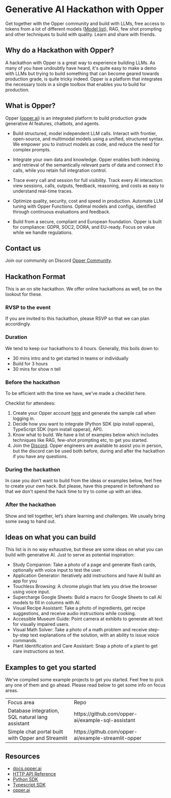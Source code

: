 # Generative AI Hackathon with Opper

Get together with the Opper community and build with LLMs, free access to tokens from a lot of different models ([Model list](https://docs.opper.ai/functions/models)), RAG, few shot prompting and other techniques to build with quality. Learn and share with friends.

## Why do a Hackathon with Opper?
A hackathon with Opper is a great way to experience building LLMs. As many of you have undoubtly have heard, it's quite easy to make a demo with LLMs but trying to build something that can become geared towards production grade, is quite tricky indeed. Opper is a platform that integrates the necessary tools in a single toolbox that enables you to build for production.

## What is Opper?
Opper ([opper.ai](https://opper.ai)) is an integrated platform to build production grade generative AI features, chatbots, and agents. 

- Build structured, model independent LLM calls. Interact with frontier, open-source, and multimodal models using a unified, structured syntax. We empower you to instruct models as code, and reduce the need for complex prompts. 

- Integrate your own data and knowledge. Opper enables both indexing and retrieval of the semantically relevant parts of data and connect it to calls, while you retain full integration control.

- Trace every call and session for full visibility. Track every AI interaction: view sessions, calls, outputs, feedback, reasoning, and costs as easy to understand real-time traces.

- Optimize quality, security, cost and speed in production. Automate LLM tuning with Opper Functions. Optimal models and configs, identified through continuous evaluations and feedback.

- Build from a secure, compliant and European foundation. Opper is built for compliance: GDPR, SOC2, DORA, and EU-ready. Focus on value while we handle regulations.

## Contact us
Join our community on Discord [Opper Community](https://discord.gg/N3RjGG7PBb).

## Hackathon Format
This is an on site hackathon. We offer online hackathons as well, be on the lookout for these.

### RVSP to the event
If you are invited to this hackathon, please RSVP so that we can plan accordingly.

### Duration
We tend to keep our hackathons to 4 hours. Generally, this boils down to:
- 30 mins intro and to get started in teams or individually
- Build for 3 hours
- 30 mins for show n tell

### Before the hackathon
To be efficient with the time we have, we've made a checklist here.

Checklist for attendees:
1. Create your Opper account [here](https://platform.opper.ai/auth/signin) and generate the sample call when logging in.
2. Decide how you want to integrate (Python SDK (pip install opperai), TypeScript SDK (npm install opperai), API).
3. Know what to build. We have a list of examples below which includes techniques like RAG, few-shot prompting etc, to get you started.
4. Join the [Discord](https://discord.gg/N3RjGG7PBb). Opper engineers are available to assist you in person, but the discord can be used both before, during and after the hackathon if you have any questions.

### During the hackathon
In case you don’t want to build from the ideas or examples below, feel free to create your own hack. But please, have this prepared in beforehand so that we don't spend the hack time to try to come up with an idea.

### After the hackathon
Show and tell together, let’s share learning and challenges. We usually bring some swag to hand out.

## Ideas on what you can build
This list is in no way exhaustive, but these are some ideas on what you can build with generative AI. Just to serve as potential inspiration:

- Study Companion: Take a photo of a page and generate flash cards, optionally with voice input to test the user.
- Application Generator: Iteratively add instructions and have AI build an app for you
- Touchless Browsing: A chrome plugin that lets you drive the browser using voice input.
- Supercharge Google Sheets: Build a macro for Google Sheets to call AI models to fill in columns with AI.
- Visual Recipe Assistant: Take a photo of ingredients, get recipe suggestions, and receive audio instructions while cooking.
- Accessible Museum Guide: Point camera at exhibits to generate alt text for visually impaired users.
- Visual Math Solver: Take a photo of a math problem and receive step-by-step text explanations of the solution, with an ability to issue voice commands.
- Plant Identification and Care Assistant: Snap a photo of a plant to get care instructions as text.

## Examples to get you started
We’ve compiled some example projects to get you started. Feel free to pick any one of them and go ahead. Please read below to get some info on focus areas.

<table>
  <tr>
    <td>
      Focus area
    </td>
    <td>
      Repo
    </td>
  </tr>
  <tr>
    <td>
      Database integration, SQL natural lang assistant
    </td>
    <td>
      https://github.com/opper-ai/example-sql-assistant
    </td>
  </tr>
  <tr>
    <td>
      Simple chat portal built with Opper and Streamlit
    </td>
    <td>
      https://github.com/opper-ai/example-streamlit-opper
    </td>
  </tr>
</table>

## Resources
- [docs.opper.ai](https://docs.opper.ai/)
- [HTTP API Reference](https://api.opper.ai/docs)
- [Python SDK](https://github.com/opper-ai/opper-python)
- [Typescript SDK](https://github.com/opper-ai/opper-node)
- [opper.ai](opper.ai)
